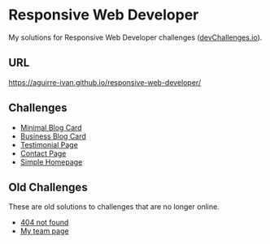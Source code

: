 # Responsive Web Developer

My solutions for Responsive Web Developer challenges ([devChallenges.io](https://devchallenges.io/path/responsive-web-developer)).

## URL

https://aguirre-ivan.github.io/responsive-web-developer/

## Challenges

- [Minimal Blog Card](./minimal-blog-card/)
- [Business Blog Card](./business-blog-card/)
- [Testimonial Page](./testimonial-page/)
- [Contact Page](./contact-page/)
- [Simple Homepage](./simple-homepage/)

## Old Challenges

These are old solutions to challenges that are no longer online.

- [404 not found](./old-challenges/404-not-found/)
- [My team page](./old-challenges/my-team-page/)